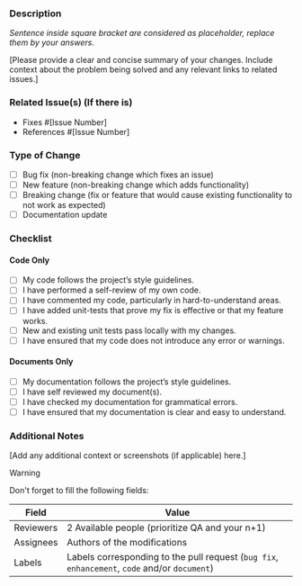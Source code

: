 ### Description

*Sentence inside square bracket are considered as placeholder, replace them by your answers.*

[Please provide a clear and concise summary of your changes. Include context about the problem being solved and any relevant links to related issues.]

### Related Issue(s) (If there is)

- Fixes #[Issue Number]
- References #[Issue Number]

### Type of Change

- [ ] Bug fix (non-breaking change which fixes an issue)
- [ ] New feature (non-breaking change which adds functionality)
- [ ] Breaking change (fix or feature that would cause existing functionality to not work as expected)
- [ ] Documentation update

### Checklist

#### Code Only

- [ ] My code follows the project’s style guidelines.
- [ ] I have performed a self-review of my own code.
- [ ] I have commented my code, particularly in hard-to-understand areas.
- [ ] I have added unit-tests that prove my fix is effective or that my feature works.
- [ ] New and existing unit tests pass locally with my changes.
- [ ] I have ensured that my code does not introduce any error or warnings.

#### Documents Only

- [ ] My documentation follows the project’s style guidelines.
- [ ] I have self reviewed my document(s).
- [ ] I have checked my documentation for grammatical errors.
- [ ] I have ensured that my documentation is clear and easy to understand.

### Additional Notes

[Add any additional context or screenshots (if applicable) here.]

>[!WARNING]
>Don't forget to fill the following fields:
>
>| Field     | Value                                                                                        |
>| --------- | -------------------------------------------------------------------------------------------- |
>| Reviewers | 2 Available people (prioritize QA and your n+1)                                               |
>| Assignees | Authors of the modifications                                                                 |
>| Labels    | Labels corresponding to the pull request (`bug fix`, `enhancement`, `code` and/or `document`) |
